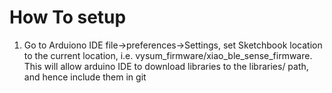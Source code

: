 # How To setup

1. Go to Arduiono IDE file->preferences->Settings, set Sketchbook location to the current location, i.e. vysum_firmware/xiao_ble_sense_firmware. This will allow arduino IDE to download libraries to the libraries/ path, and hence include them in git